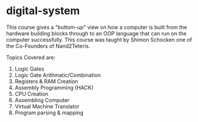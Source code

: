 # digital-system

This course gives a "buttom-up" view on how a computer is built from the hardware building blocks through to an OOP language that can run on the computer successfully.
This course was taught by Shimon Schocken one of the Co-Founders of Nand2Teteris.

Topics Covered are:
1. Logic Gates 
2. Logic Gate Arithmatic/Combination
3. Registers & RAM Creation
4. Assembly Programming (HACK)
5. CPU Creation
6. Assembling Computer
7. Virtual Machine Translator
8. Program parsing & mapping 


